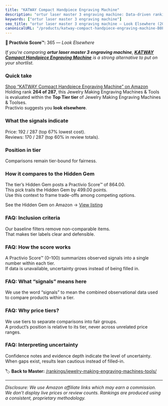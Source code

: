 ```yaml
---
title: "KATWAY Compact Handpiece Engraving Machine"
description: "ortur laser master 3 engraving machine: Data-driven ranking using the Practivio Score™. Positioned by quality, value, demand, findability, momentum."
keywords: ["ortur laser master 3 engraving machine"]
seo_title: "ortur laser master 3 engraving machine — Look Elsewhere (2025)"
canonicalURL: "/products/katway-compact-handpiece-engraving-machine-B0F8VQVM79/"
---
```


**🚫 Practivio Score™:** 365 — _Look Elsewhere_


*If you're comparing **ortur laser master 3 engraving machine**, **[KATWAY Compact Handpiece Engraving Machine](https://www.amazon.com/dp/B0F8VQVM79?tag=practivio-20)** is a strong alternative to put on your shortlist.*
### Quick take
[Shop “KATWAY Compact Handpiece Engraving Machine” on Amazon](https://www.amazon.com/dp/B0F8VQVM79?tag=practivio-20)
Holding rank **264 of 287**, this Jewelry Making Engraving Machines & Tools is evaluated within the **Top Tier tier** of Jewelry Making Engraving Machines & Toolses.  
Practivio suggests you **look elsewhere**.

### What the signals indicate
Price: 192 / 287 (top 67% lowest cost).  
Reviews: 170 / 287 (top 60% in review totals).  

### Position in tier
Comparisons remain tier-bound for fairness.

### How it compares to the Hidden Gem
The tier’s Hidden Gem posts a Practivio Score™ of 864.00.  
This pick trails the Hidden Gem by 499.00 points.  
Use this context to frame trade-offs among competing options.  

See the Hidden Gem on Amazon → [View listing](https://www.amazon.com/dp/B0DDXQYH36?tag=practivio-20)

### FAQ: Inclusion criteria
Our baseline filters remove non-comparable items.  
That makes tier labels clear and defensible.

### FAQ: How the score works
A Practivio Score™ (0–100) summarizes observed signals into a single number within each tier.  
If data is unavailable, uncertainty grows instead of being filled in.

### FAQ: What “signals” means here
We use the word “signals” to mean the combined observational data used to compare products within a tier.

### FAQ: Why price tiers?
We use tiers to separate comparisons into fair groups.  
A product’s position is relative to its tier, never across unrelated price ranges.

### FAQ: Interpreting uncertainty
Confidence notes and evidence depth indicate the level of uncertainty.  
When gaps exist, results lean cautious instead of filled-in.


🏷️ **Back to Master:** [/rankings/jewelry-making-engraving-machines-tools/](/rankings/jewelry-making-engraving-machines-tools/)

---
_Disclosure: We use Amazon affiliate links which may earn a commission. We don’t display live prices or review counts. Rankings are produced using a consistent, proprietary methodology._
